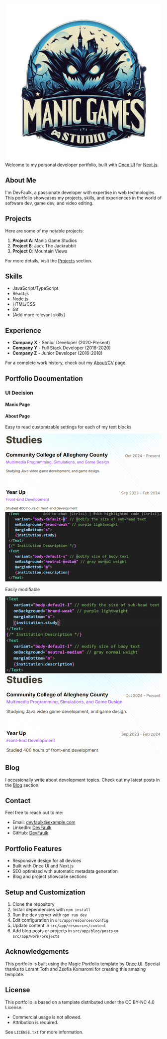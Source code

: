 ![alt text](public/images/manic_games_studio_logo_normal.png)
Welcome to my personal developer portfolio, built with [Once UI](https://once-ui.com) for [Next.js](https://nextjs.org).

## **About Me**

I'm DevFaulk, a passionate developer with expertise in web technologies. This portfolio showcases my projects, skills, and experiences in the world of software dev, game dev, and video editing.

## **Projects**

Here are some of my notable projects:

1. **Project A**: Manic Game Studios
2. **Project B**: Jack The Jackrabbit
3. **Project C**: Mountain Views

For more details, visit the [Projects](/work) section.

## **Skills**

- JavaScript/TypeScript
- React.js
- Node.js
- HTML/CSS
- Git
- [Add more relevant skills]

## **Experience**

- **Company X** - Senior Developer (2020-Present)
- **Company Y** - Full Stack Developer (2018-2020)
- **Company Z** - Junior Developer (2016-2018)

For a complete work history, check out my [About/CV](/about) page.

## **Portfolio Documentation**

### UI Decision

#### Manic Page

#### About Page

Easy to read customizable settings for each of my text blocks

![alt text](public/images/about/about-small.png)
![alt text](public/images/about/about-code-small.png)

Easily modifiable

![alt text](public/images/about/about-big-code.png)
![alt text](public/images/about/about-big.png)

## **Blog**

I occasionally write about development topics. Check out my latest posts in the [Blog](/blog) section.

## **Contact**

Feel free to reach out to me:

- Email: devfaulk@example.com
- LinkedIn: [DevFaulk](https://www.linkedin.com/in/devfaulk)
- GitHub: [DevFaulk](https://github.com/devfaulk)

## **Portfolio Features**

- Responsive design for all devices
- Built with Once UI and Next.js
- SEO optimized with automatic metadata generation
- Blog and project showcase sections

## **Setup and Customization**

1. Clone the repository
2. Install dependencies with `npm install`
3. Run the dev server with `npm run dev`
4. Edit configuration in `src/app/resources/config`
5. Update content in `src/app/resources/content`
6. Add blog posts or projects in `src/app/blog/posts` or `src/app/work/projects`

## **Acknowledgements**

This portfolio is built using the Magic Portfolio template by [Once UI](https://once-ui.com). Special thanks to Lorant Toth and Zsofia Komaromi for creating this amazing template.

## **License**

This portfolio is based on a template distributed under the CC BY-NC 4.0 License.

- Commercial usage is not allowed.
- Attribution is required.

See `LICENSE.txt` for more information.
